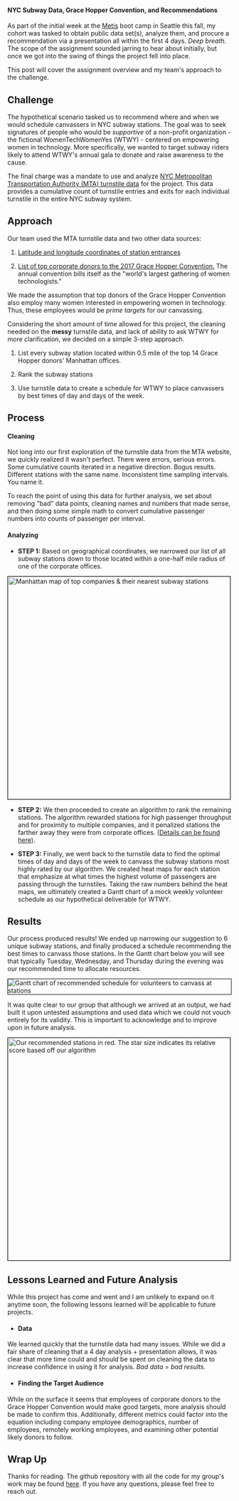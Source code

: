 #### NYC Subway Data, Grace Hopper Convention, and Recommendations 

As part of the initial week at the [Metis](https://thisismetis.com) boot camp in Seattle this fall, my cohort was tasked to obtain public data set(s), analyze them, and procure a recommendation via a presentation all within the first 4 days. *Deep breath*. The scope of the assignment sounded jarring to hear about initially, but once we got into the swing of things the project fell into place.

This post will cover the assignment overview and my team's approach to the challenge.

## Challenge

The hypothetical scenario tasked us to recommend where and when we would schedule canvassers in NYC subway stations. The goal was to seek signatures of people who would be *supportive* of a non-profit organization - the fictional WomenTechWomenYes (WTWY) - centered on empowering women in technology. More specifically, we wanted to target subway riders likely to attend WTWY's annual gala to donate and raise awareness to the cause.

The final charge was a mandate to use and analyze [NYC Metropolitan Transportation Authority (MTA) turnstile data](http://web.mta.info/developers/turnstile.html) for the project. This data provides a cumulative count of turnstile entries and exits for each individual turnstile in the entire NYC subway system.

## Approach

Our team used the MTA turnstile data and two other data sources:

  1. [Latitude and longitude coordinates of station entrances](http://web.mta.info/developers/data/nyct/subway/StationEntrances.csv)

  2. [List of top corporate donors to the 2017 Grace Hopper Convention.](https://ghc.anitab.org/2017-sponsorships/corporate-sponsors/) The annual convention bills itself as the "world's largest gathering of women technologists."

We made the assumption that top donors of the Grace Hopper Convention also employ many women interested in empowering women in technology. Thus, these employees would be *prime targets* for our canvassing.

Considering the short amount of time allowed for this project, the cleaning needed on the **messy** turnstile data, and lack of ability to ask WTWY for more clarification, we decided on a simple 3-step approach.

  1. List every subway station located within 0.5 mile of the top 14 Grace Hopper donors' Manhattan offices.
  
  2. Rank the subway stations

  3. Use turnstile data to create a schedule for WTWY to place canvassers by best times of day and days of the week.

## Process

#### Cleaning

Not long into our first exploration of the turnstile data from the MTA website, we quickly realized it wasn't perfect. There were errors, serious errors. Some cumulative counts iterated in a negative direction. Bogus results. Different stations with the same name. Inconsistent time sampling intervals. You name it.

To reach the point of using this data for further analysis, we set about removing "bad" data points, cleaning names and numbers that made sense, and then doing some simple math to convert cumulative passenger numbers into counts of passenger per interval.

#### Analyzing

- **STEP 1:** Based on geographical coordinates, we narrowed our list of all subway stations down to those located within a one-half mile radius of one of the corporate offices.

<img src="/static/blog/images/003-mta-turnstile-post/map-all-stations.png" class="img-fluid" alt="Manhattan map of top companies & their nearest subway stations" title="Top donor offices & subway stations in Manhattan" style="border:1px solid black;height:500px">

- **STEP 2:** We then proceeded to create an algorithm to rank the remaining stations. The algorithm rewarded stations for high passenger throughput and for proximity to multiple companies, and it penalized stations the farther away they were from corporate offices. [(Details can be found here)](https://github.com/jason-sa/Toucans/blob/master/Station_to_company_scoring.ipynb).

- **STEP 3:** Finally, we went back to the turnstile data to find the optimal times of day and days of the week to canvass the subway stations most highly rated by our algorithm. We created heat maps for each station that emphasize at what times the highest volume of passengers are passing through the turnstiles. Taking the raw numbers behind the heat maps, we ultimately created a Gantt chart of a mock weekly volunteer schedule as our hypothetical deliverable for WTWY.

## Results

Our process produced results! We ended up narrowing our suggestion to 6 unique subway stations, and finally produced a schedule recommending the best times to canvass those stations. In the Gantt chart below you will see that typically Tuesday, Wednesday, and Thursday during the evening was our recommended time to allocate resources.

<img src="/static/blog/images/003-mta-turnstile-post/gantt-chart-schedule.jpg" class="img-fluid" alt="Gantt chart of recommended schedule for volunteers to canvass at stations" title="Take a long weekend and hit it hard Tuesday-Thursday!" style="border:1px solid black" >

It was quite clear to our group that although we arrived at an output, we had built it upon untested assumptions and used data which we could not vouch entirely for its validity. This is important to acknowledge and to improve upon in future analysis.

<img src="/static/blog/images/003-mta-turnstile-post/map-final-6-stations.png" class="img-fluid" alt="Our recommended stations in red. The star size indicates its relative score based off our algorithm" title="Notice: Not all stations are near all the companies" style="border:1px solid black;height:500px">

## Lessons Learned and Future Analysis

While this project has come and went and I am unlikely to expand on it anytime soon, the following lessons learned will be applicable to future projects.

- #### Data

We learned quickly that the turnstile data had many issues. While we did a fair share of cleaning that a 4 day analysis + presentation allows, it was clear that more time could and should be spent on cleaning the data to increase confidence in using it for analysis. *Bad data = bad results.*

- #### Finding the Target Audience

While on the surface it seems that employees of corporate donors to the Grace Hopper Convention would make good targets, more analysis should be made to confirm this. Additionally, different metrics could factor into the equation including company employee demographics, number of employees, remotely working employees, and examining other potential likely donors to follow.

## Wrap Up

Thanks for reading. The github repository with all the code for my group's work may be found [here](https://github.com/jason-sa/Toucans). If you have any questions, please feel free to reach out.